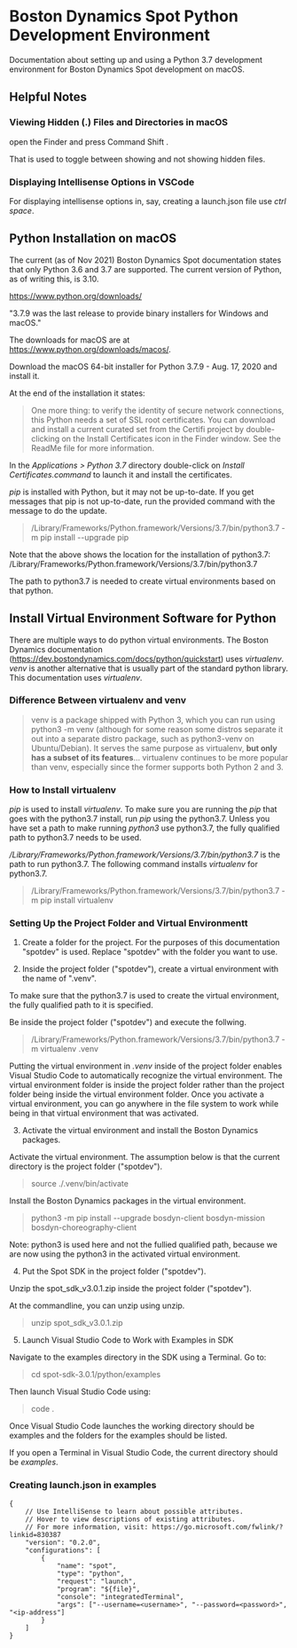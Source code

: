 # Boston Dynamics Spot Python Development Environment

Documentation about setting up and using a Python 3.7 development environment for Boston Dynamics Spot development on macOS.

## Helpful Notes

### Viewing Hidden (.) Files and Directories in macOS

open the Finder and press Command Shift .

That is used to toggle between showing and not showing hidden files.

### Displaying Intellisense Options in VSCode

For displaying intellisense options in, say, creating a launch.json file use *ctrl space*.

## Python Installation on macOS

The current (as of Nov 2021) Boston Dynamics Spot documentation states that only Python 3.6 and 3.7 are supported. The current version of Python, as of writing this, is 3.10.

<https://www.python.org/downloads/>

"3.7.9 was the last release to provide binary installers for Windows and macOS."

The downloads for macOS are at <https://www.python.org/downloads/macos/>.

Download the macOS 64-bit installer for Python 3.7.9 - Aug. 17, 2020 and install it.

At the end of the installation it states:

>One more thing: to verify the identity of secure network connections, this Python needs a set of SSL root certificates. You can download and install a current curated set from the Certifi project by double-clicking on the Install Certificates icon in the Finder window. See the ReadMe file for more information.

In the *Applications > Python 3.7* directory double-click on *Install Certificates.command* to launch it and install the certificates.

*pip* is installed with Python, but it may not be up-to-date. If you get messages that pip is not up-to-date, run the provided command with the message to do the update.

>/Library/Frameworks/Python.framework/Versions/3.7/bin/python3.7 -m pip install --upgrade pip

Note that the above shows the location for the installation of python3.7: /Library/Frameworks/Python.framework/Versions/3.7/bin/python3.7

The path to python3.7 is needed to create virtual environments based on that python.

## Install Virtual Environment Software for Python

There are multiple ways to do python virtual environments. The Boston Dynamics documentation (<https://dev.bostondynamics.com/docs/python/quickstart>) uses *virtualenv*. *venv* is another alternative that is usually part of the standard python library. This documentation uses *virtualenv*.

### Difference Between virtualenv and venv

>venv is a package shipped with Python 3, which you can run using python3 -m venv (although for some reason some distros separate it out into a separate distro package, such as python3-venv on Ubuntu/Debian). It serves the same purpose as virtualenv, **but only has a subset of its features**... virtualenv continues to be more popular than venv, especially since the former supports both Python 2 and 3.

### How to Install virtualenv

*pip* is used to install *virtualenv*. To make sure you are running the *pip* that goes with the python3.7 install, run *pip* using the python3.7. Unless you have set a path to make running *python3* use python3.7, the fully qualified path to python3.7 needs to be used.

*/Library/Frameworks/Python.framework/Versions/3.7/bin/python3.7* is the path to run python3.7. The following command installs *virtualenv* for python3.7.

>/Library/Frameworks/Python.framework/Versions/3.7/bin/python3.7 -m pip install virtualenv

### Setting Up the Project Folder and Virtual Environmentt

1. Create a folder for the project. For the purposes of this documentation "spotdev" is used. Replace "spotdev" with the folder you want to use.

2. Inside the project folder ("spotdev"), create a virtual environment with the name of ".venv".

To make sure that the python3.7 is used to create the virtual environment, the fully qualified path to it is specified.

Be inside the project folder ("spotdev") and execute the follwing.

>/Library/Frameworks/Python.framework/Versions/3.7/bin/python3.7 -m virtualenv .venv

Putting the virtual environment in *.venv* inside of the project folder enables Visual Studio Code to automatically recognize the virtual environment. The virtual environment folder is inside the project folder rather than the project folder being inside the virtual environment folder. Once you activate a virtual environment, you can go anywhere in the file system to work while being in that virtual environment that was activated.

3. Activate the virtual environment and install the Boston Dynamics packages.

Activate the virtual environment. The assumption below is that the current directory is the project folder ("spotdev").

>source ./.venv/bin/activate

Install the Boston Dynamics packages in the virtual environment.

>python3 -m pip install --upgrade bosdyn-client bosdyn-mission bosdyn-choreography-client

Note: python3 is used here and not the fullied qualified path, because we are now using the python3 in the activated virtual environment.

4. Put the Spot SDK in the project folder ("spotdev").

Unzip the spot_sdk_v3.0.1.zip inside the project folder ("spotdev").

At the commandline, you can unzip using unzip.

>unzip spot_sdk_v3.0.1.zip

5. Launch Visual Studio Code to Work with Examples in SDK

Navigate to the examples directory in the SDK using a Terminal. Go to:

>cd spot-sdk-3.0.1/python/examples

Then launch Visual Studio Code using:

>code .

Once Visual Studio Code launches the working directory should be examples and the folders for the examples should be listed.

If you open a Terminal in Visual Studio Code, the current directory should be *examples*.



### Creating launch.json in examples

```
{
    // Use IntelliSense to learn about possible attributes.
    // Hover to view descriptions of existing attributes.
    // For more information, visit: https://go.microsoft.com/fwlink/?linkid=830387
    "version": "0.2.0",
    "configurations": [
        {
            "name": "spot",
            "type": "python",
            "request": "launch",
            "program": "${file}",
            "console": "integratedTerminal",
            "args": ["--username=<username>", "--password=<password>", "<ip-address"]
        }
    ]
}
```









